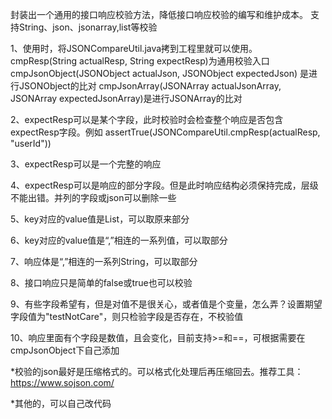 封装出一个通用的接口响应校验方法，降低接口响应校验的编写和维护成本。
支持String、json、jsonarray,list等校验

1、使用时，将JSONCompareUtil.java拷到工程里就可以使用。
cmpResp(String actualResp, String expectResp)为通用校验入口
cmpJsonObject(JSONObject actualJson, JSONObject expectedJson) 是进行JSONObject的比对
cmpJsonArray(JSONArray actualJsonArray, JSONArray expectedJsonArray)是进行JSONArray的比对


2、expectResp可以是某个字段，此时校验时会检查整个响应是否包含expectResp字段。例如
assertTrue(JSONCompareUtil.cmpResp(actualResp, "userId"))

3、expectResp可以是一个完整的响应

4、expectResp可以是响应的部分字段。但是此时响应结构必须保持完成，层级不能出错。并列的字段或json可以删除一些

5、key对应的value值是List，可以取原来部分

6、key对应的value值是“,”相连的一系列值，可以取部分

7、响应体是“,”相连的一系列String，可以取部分

8、接口响应只是简单的false或true也可以校验

9、有些字段希望有，但是对值不是很关心，或者值是个变量，怎么弄？设置期望字段值为"testNotCare"，则只检验字段是否存在，不校验值

10、响应里面有个字段是数值，且会变化，目前支持>=和==，可根据需要在cmpJsonObject下自己添加

*校验的json最好是压缩格式的。可以格式化处理后再压缩回去。推荐工具：https://www.sojson.com/

*其他的，可以自己改代码
